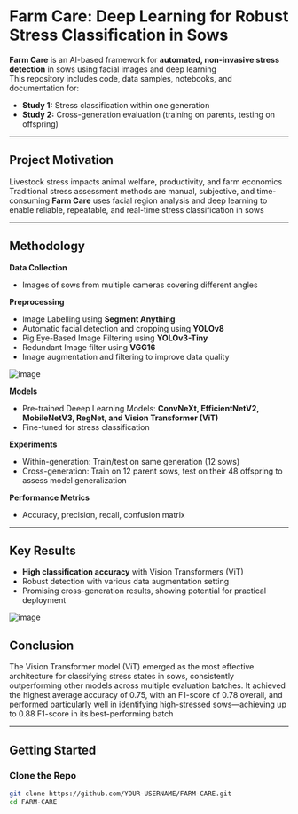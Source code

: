 # Farm Care: Deep Learning for Robust Stress Classification in Sows

**Farm Care** is an AI-based framework for **automated, non-invasive stress detection** in sows using facial images and deep learning  
This repository includes code, data samples, notebooks, and documentation for:

- **Study 1:** Stress classification within one generation
- **Study 2:** Cross-generation evaluation (training on parents, testing on offspring)

---

## Project Motivation

Livestock stress impacts animal welfare, productivity, and farm economics
Traditional stress assessment methods are manual, subjective, and time-consuming
**Farm Care** uses facial region analysis and deep learning to enable reliable, repeatable, and real-time stress classification in sows

---

## Methodology

**Data Collection**  
- Images of sows from multiple cameras covering different angles

**Preprocessing**  
- Image Labelling using **Segment Anything**
- Automatic facial detection and cropping using **YOLOv8**
- Pig Eye-Based Image Filtering using **YOLOv3-Tiny**
- Redundant Image filter using **VGG16**
- Image augmentation and filtering to improve data quality

![image](https://github.com/user-attachments/assets/929762a8-a427-4451-ae69-dfc3a5cbe796)


**Models**  
- Pre-trained Deeep Learning Models: **ConvNeXt, EfficientNetV2, MobileNetV3, RegNet, and Vision Transformer (ViT)**
- Fine-tuned for stress classification

**Experiments**  
- Within-generation: Train/test on same generation (12 sows)
- Cross-generation: Train on 12 parent sows, test on their 48 offspring to assess model generalization

**Performance Metrics**  
- Accuracy, precision, recall, confusion matrix

---

## Key Results

- **High classification accuracy** with Vision Transformers (ViT)
- Robust detection with various data augmentation setting
- Promising cross-generation results, showing potential for practical deployment
  
![image](https://github.com/user-attachments/assets/dee21982-0850-4a70-acb3-f9e3f3dbc0ba)

## Conclusion

The Vision Transformer model (ViT) emerged as the most effective architecture for classifying stress states in sows, consistently outperforming other models across multiple evaluation batches. It achieved the highest average accuracy of 0.75, with an F1-score of 0.78 overall, and performed particularly well in identifying high-stressed sows—achieving up to 0.88 F1-score in its best-performing batch

---

## Getting Started

### Clone the Repo

```bash
git clone https://github.com/YOUR-USERNAME/FARM-CARE.git
cd FARM-CARE
